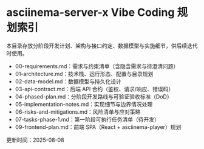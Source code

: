 # asciinema-server-x Vibe Coding 规划索引

本目录存放分阶段开发计划、架构与接口约定、数据模型与实施细节，供后续迭代时使用。

- 00-requirements.md：需求与约束清单（含隐含需求与待澄清问题）
- 01-architecture.md：技术栈、运行形态、配置与目录规划
- 02-data-model.md：数据模型与持久化设计
- 03-api-contract.md：后端 API 合约（鉴权、请求/响应、错误码）
- 04-phased-plan.md：分阶段开发路线与可验证验收标准（DoD）
- 05-implementation-notes.md：实现细节与边界情况处理
- 06-risks-and-mitigations.md：风险清单与应对策略
- 07-tasks-phase-1.md：第一阶段可执行任务清单（待开发）
- 09-frontend-plan.md：前端 SPA（React + asciinema-player）规划

更新时间：2025-08-08
